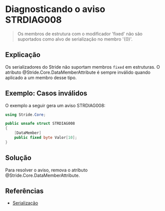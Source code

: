 # Diagnosticando o aviso STRDIAG008

> Os membros de estrutura com o modificador 'fixed' não são suportados como alvo de serialização no membro '{0}'.

## Explicação

Os serializadores do Stride não suportam membros `fixed` em estruturas. O atributo @Stride.Core.DataMemberAttribute é sempre inválido quando aplicado a um membro desse tipo.

## Exemplo: Casos inválidos

O exemplo a seguir gera um aviso STRDIAG008:

```csharp
using Stride.Core;

public unsafe struct STRDIAG008
{
    [DataMember]
    public fixed byte Valor[10];
}
```

## Solução

Para resolver o aviso, remova o atributo @Stride.Core.DataMemberAttribute.

## Referências

- [Serialização](../manual/scripts/serialization.md)